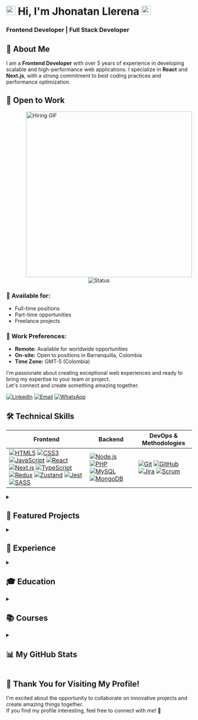 # <img src="https://media.giphy.com/media/hvRJCLFzcasrR4ia7z/giphy.gif" width=25>  Hi, I'm Jhonatan Llerena <img src="https://media.giphy.com/media/hvRJCLFzcasrR4ia7z/giphy.gif" width=25> 
### Frontend Developer | Full Stack Developer

## 🚀 About Me
I am a **Frontend Developer** with over 5 years of experience in developing scalable and high-performance web applications. I specialize in **React** and **Next.js**, with a strong commitment to best coding practices and performance optimization.

## 🤝 Open to Work
<img align="right"  width="450" src="https://www.freecodecamp.org/news/content/images/2022/11/hire-full-stack-developers1546507474317-1.gif" alt="Hiring GIF"/>
<div align="center">
  <img src="https://img.shields.io/badge/🔍_Status-Actively_Seeking_Opportunities-brightgreen?style=for-the-badge" alt="Status" />
</div>


### 💼 Available for:
- Full-time positions
- Part-time opportunities
- Freelance projects

### 📍 Work Preferences:
- **Remote:** Available for worldwide opportunities
- **On-site:** Open to positions in Barranquilla, Colombia
- **Time Zone:** GMT-5 (Colombia)

I'm passionate about creating exceptional web experiences and ready to bring my expertise to your team or project.  
Let's connect and create something amazing together.

[![LinkedIn](https://img.shields.io/badge/-LinkedIn-blue?style=for-the-badge&logo=Linkedin&logoColor=white)](https://www.linkedin.com/in/jhonatan-llerena)
[![Email](https://img.shields.io/badge/-Gmail-red?style=for-the-badge&logo=Gmail&logoColor=white)](mailto:jonlle19@gmail.com)
[![WhatsApp](https://img.shields.io/badge/WhatsApp-25D366?style=for-the-badge&logo=whatsapp&logoColor=white)](https://wa.me/573146124693)

## 🛠️ Technical Skills
| **Frontend** | **Backend** | **DevOps & Methodologies** |
|--------------|-------------|-----------------------------|
| [![HTML5](https://img.shields.io/badge/HTML5-E34F26?style=for-the-badge&logo=html5&logoColor=white)](https://developer.mozilla.org/en-US/docs/Web/HTML)  [![CSS3](https://img.shields.io/badge/CSS3-1572B6?style=for-the-badge&logo=css3&logoColor=white)](https://developer.mozilla.org/en-US/docs/Web/CSS)  [![JavaScript](https://img.shields.io/badge/JavaScript-F7DF1E?style=for-the-badge&logo=javascript&logoColor=black)](https://developer.mozilla.org/en-US/docs/Web/JavaScript)  [![React](https://img.shields.io/badge/React-61DAFB?style=for-the-badge&logo=react&logoColor=black)](https://reactjs.org/)  [![Next.js](https://img.shields.io/badge/Next.js-000000?style=for-the-badge&logo=next.js&logoColor=white)](https://nextjs.org/)  [![TypeScript](https://img.shields.io/badge/TypeScript-3178C6?style=for-the-badge&logo=typescript&logoColor=white)](https://www.typescriptlang.org/)  [![Redux](https://img.shields.io/badge/Redux-764ABC?style=for-the-badge&logo=redux&logoColor=white)](https://redux.js.org/)  [![Zustand](https://img.shields.io/badge/Zustand-007ACC?style=for-the-badge&logo=react&logoColor=white)](https://github.com/pmndrs/zustand)  [![Jest](https://img.shields.io/badge/Jest-C21325?style=for-the-badge&logo=jest&logoColor=white)](https://jestjs.io/)  [![SASS](https://img.shields.io/badge/SASS-CC6699?style=for-the-badge&logo=sass&logoColor=white)](https://sass-lang.com/)  | [![Node.js](https://img.shields.io/badge/Node.js-339933?style=for-the-badge&logo=nodedotjs&logoColor=white)](https://nodejs.org/)  [![PHP](https://img.shields.io/badge/PHP-777BB4?style=for-the-badge&logo=php&logoColor=white)](https://www.php.net/)  [![MySQL](https://img.shields.io/badge/MySQL-4479A1?style=for-the-badge&logo=mysql&logoColor=white)](https://www.mysql.com/)  [![MongoDB](https://img.shields.io/badge/MongoDB-47A248?style=for-the-badge&logo=mongodb&logoColor=white)](https://www.mongodb.com/) | [![Git](https://img.shields.io/badge/Git-F05032?style=for-the-badge&logo=git&logoColor=white)](https://git-scm.com/)  [![GitHub](https://img.shields.io/badge/GitHub-181717?style=for-the-badge&logo=github&logoColor=white)](https://github.com/) [![Jira](https://img.shields.io/badge/Jira-0052CC?style=for-the-badge&logo=jira&logoColor=white)](https://www.atlassian.com/software/jira)  [![Scrum](https://img.shields.io/badge/Scrum-007AA3?style=for-the-badge&logo=scrum&logoColor=white)](https://www.atlassian.com/agile/scrum)  |

<details>
<summary><h2>🚀 Featured Projects</h2></summary>
Here are some of the projects I've worked on and would like to share:

### 1. Weather App
| **Description** | **Screenshot** |
|------------------|----------------|
| A weather application that shows current weather and forecasts using the OpenWeather API. Built with React and Redux. <br><br> [![Live Demo](https://img.shields.io/badge/Live-Demo-success?style=flat)](https://your-demo-link.com) [![GitHub](https://img.shields.io/badge/GitHub-Repo-181717?style=flat&logo=github)](https://github.com/Jonlle/google-maps-measure-tools) <br><br> **Tech Stack:**<br>- React<br>- Redux<br>- OpenWeather API | ![Weather App Screenshot](https://via.placeholder.com/300) |

### 2. Todo List
| **Description** | **Screenshot** |
|------------------|----------------|
| A simple todo list application to manage tasks effectively. Built with Vanilla JavaScript. <br><br> [![Live Demo](https://img.shields.io/badge/Live-Demo-success?style=flat)](https://your-demo-link.com) [![GitHub](https://img.shields.io/badge/GitHub-Repo-181717?style=flat&logo=github)](https://github.com/Jonlle/next-pokemon-static) <br><br> **Tech Stack:**<br>- JavaScript<br>- HTML<br>- CSS | ![Todo List Screenshot](https://via.placeholder.com/300) |
</details>

<details>
<summary><h2>💼 Experience</h2></summary>

<img align="right" height="100px" src="https://media.licdn.com/dms/image/v2/C560BAQFcWYYaGLmJvg/company-logo_200_200/company-logo_200_200/0/1630655692238/novopayment_logo?e=1739404800&v=beta&t=0qIhCXhWLiLFAK8Xjpbsg05QXOSAJmloni9_EWKgJEo" />

### 📖 Senior Web Developer
📍 **&nbsp;NovoPayment**\
📆 *&nbsp;September 2018 - May 2024*

#### 🏆 Key Projects and Achievements
- **Migration to React and Next.js**: Led migration of applications from PHP to React and Next.js, improving load times by 20%.
- **Transfers Module Development**: Developed a transfers module, increasing transactions by 30% and enhancing the user experience by 35%.
- **Process Optimization**: Implemented CI/CD processes and Scrum methodologies, reducing deployment times by 40%.
</details>

<details>
<summary><h2>🎓 Education</h2></summary>
  
<img align="right" height="100px" src="https://seeklogo.com/images/U/universidad-central-de-venezuela-logo-FFDDFD0A25-seeklogo.com.png" />

### 📖 Bachelor of Science in Computer Science
📍 **&nbsp;Universidad Central de Venezuela**\
📆 *&nbsp;2012 - 2019*

*Specialized in Internet Applications, providing a strong foundation in computer science principles and web technologies.*
</details>

<details>
<summary><h2>📚 Courses</h2></summary>
  
[![Udemy](https://img.shields.io/badge/Udemy-A435F0?style=flat&logo=Udemy&logoColor=white)](https://www.udemy.com/)
- Next.js: The React Framework for Production
- Design Patterns in JavaScript and TypeScript - Certified
- JavaScript: ECMAScript 6 and All Its Details
- SOLID Principles and Clean Code - Certified
</details>

<details>
<summary><h2>📊 My GitHub Stats</h2></summary>

| **🔝 Top Languages** | **🏆 Trophies** |
|----------------------|---------------|
| ![Top Languages](https://github-readme-stats.vercel.app/api/top-langs/?username=Jonlle&exclude_repo=Proyecto_ATI_II,frutagro-api&layout=compact&theme=radical) | ![Trophies](https://github-profile-trophy.vercel.app/?username=Jonlle&theme=radical&row=1&column=6&margin-w=15&margin-h=15) |

| **📈 Contribution Summary**    | **🔥 Commit Streak** |
|-------------------|--------------------|
| ![GitHub Stats](https://github-readme-stats.vercel.app/api?username=Jonlle&show_icons=true&theme=radical) | ![Commit Streak](https://github-readme-streak-stats.herokuapp.com/?user=Jonlle&theme=radical) |
</details>

## 🙏 Thank You for Visiting My Profile!
I'm excited about the opportunity to collaborate on innovative projects and create amazing things together.  
If you find my profile interesting, feel free to connect with me! 🚀
